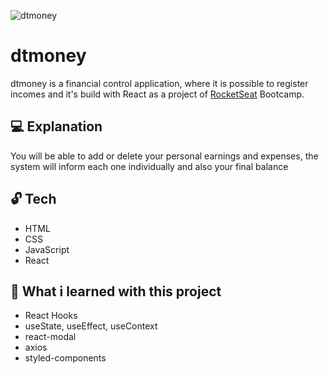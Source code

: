 ![dtmoney](https://user-images.githubusercontent.com/23657514/156776292-4e8b252a-5bc6-458f-a351-99505fc818fb.png)

# dtmoney

dtmoney is a financial control application, where it is possible to register incomes and it's build with React as a project of [RocketSeat](https://www.rocketseat.com.br/) Bootcamp.

## :computer: Explanation
You will be able to add or delete your personal earnings and expenses, the system will inform each one individually and also your final balance

## :unlock: Tech
- HTML
- CSS
- JavaScript
- React

## :exploding_head: What i learned with this project
- React Hooks
- useState, useEffect, useContext
- react-modal
- axios
- styled-components
